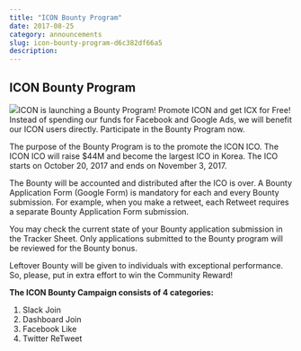 ```yaml
---
title: "ICON Bounty Program"
date: 2017-08-25
category: announcements
slug: icon-bounty-program-d6c382df66a5
description:
---
```


## ICON Bounty Program

![](https://cdn-images-1.medium.com/max/800/1*bfmRvaxhlOTQXK8C1aOZkg.png)ICON is launching a Bounty Program! Promote ICON and get ICX for Free! Instead of spending our funds for Facebook and Google Ads, we will benefit our ICON users directly. Participate in the Bounty Program now.

The purpose of the Bounty Program is to the promote the ICON ICO. The ICON ICO will raise $44M and become the largest ICO in Korea. The ICO starts on October 20, 2017 and ends on November 3, 2017.

The Bounty will be accounted and distributed after the ICO is over. A Bounty Application Form (Google Form) is mandatory for each and every Bounty submission. For example, when you make a retweet, each Retweet requires a separate Bounty Application Form submission.

You may check the current state of your Bounty application submission in the Tracker Sheet. Only applications submitted to the Bounty program will be reviewed for the Bounty bonus.

Leftover Bounty will be given to individuals with exceptional performance. So, please, put in extra effort to win the Community Reward!

**The ICON Bounty Campaign consists of 4 categories:**

1. Slack Join
2. Dashboard Join
3. Facebook Like
4. Twitter ReTweet
